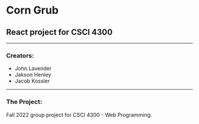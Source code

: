 # Corn Grub
## React project for CSCI 4300

---

### Creators:

- John Lavender
- Jakson Henley
- Jacob Kossler

---

### The Project:

Fall 2022 group project for CSCI 4300 - Web Programming.